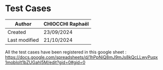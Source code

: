 # Test Cases

|Author|CHIOCCHI Raphaël|
|---|---|
|Created|23/09/2024|
|Last modified|21/10/2024|

All the test cases have been registered in this google sheet :
https://docs.google.com/spreadsheets/d/1hPpNiQ8mJ9mJs8kQcLLwyPuqx1mobloIt1bZUGahl5M/edit?gid=0#gid=0
